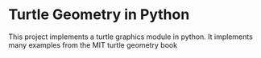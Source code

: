 # Turtle Geometry in Python
This project implements a turtle graphics module in python. It implements many examples from the MIT turtle geometry book
